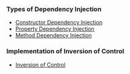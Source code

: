 ### Types of Dependency Injection

- [Constructor Dependency Injection](https://github.com/nikola1595/Dependency-Injection-and-IoC/blob/10dacc57fc4d60c031317553a51281a4b0882d16/ConstructorDI.cs#L226-L232)
- [Property Dependency Injection](https://github.com/nikola1595/Dependency-Injection-and-IoC/blob/10dacc57fc4d60c031317553a51281a4b0882d16/PropertyDI.cs#L22-L24)
- [Method Dependency Injection](https://github.com/nikola1595/Dependency-Injection-and-IoC/blob/10dacc57fc4d60c031317553a51281a4b0882d16/MethodDI.cs#L19-L21)
### Implementation of Inversion of Control
- [Inversion of Control](https://github.com/nikola1595/Dependency-Injection-and-IoC/blob/10dacc57fc4d60c031317553a51281a4b0882d16/MethodDI.cs#L340-L356)
